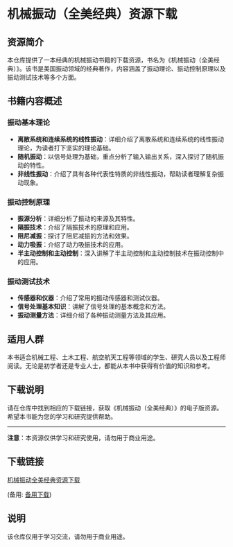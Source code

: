 # 机械振动（全美经典）资源下载

## 资源简介

本仓库提供了一本经典的机械振动书籍的下载资源，书名为《机械振动（全美经典）》。该书是美国振动领域的经典著作，内容涵盖了振动理论、振动控制原理以及振动测试技术等多个方面。

## 书籍内容概述

### 振动基本理论
- **离散系统和连续系统的线性振动**：详细介绍了离散系统和连续系统的线性振动理论，为读者打下坚实的理论基础。
- **随机振动**：以信号处理为基础，重点分析了输入输出关系，深入探讨了随机振动的特性。
- **非线性振动**：介绍了具有各种代表性特质的非线性振动，帮助读者理解复杂振动现象。

### 振动控制原理
- **振源分析**：详细分析了振动的来源及其特性。
- **隔振技术**：介绍了隔振技术的原理和应用。
- **阻尼减振**：探讨了阻尼减振的方法和效果。
- **动力吸振**：介绍了动力吸振技术的应用。
- **半主动控制和主动控制**：深入讲解了半主动控制和主动控制技术在振动控制中的应用。

### 振动测试技术
- **传感器和仪器**：介绍了常用的振动传感器和测试仪器。
- **信号处理基本知识**：讲解了信号处理的基本概念和方法。
- **振动测量方法**：详细介绍了各种振动测量方法及其应用。

## 适用人群

本书适合机械工程、土木工程、航空航天工程等领域的学生、研究人员以及工程师阅读。无论是初学者还是专业人士，都能从本书中获得有价值的知识和参考。

## 下载说明

请在仓库中找到相应的下载链接，获取《机械振动（全美经典）》的电子版资源。希望本书能为您的学习和研究提供帮助。

---

**注意**：本资源仅供学习和研究使用，请勿用于商业用途。

## 下载链接
[机械振动全美经典资源下载](https://pan.quark.cn/s/e4dbbc05abd6) 

(备用: [备用下载](https://pan.baidu.com/s/16GieLw3GijZ06pM5BpOnFQ?pwd=1234))

## 说明

该仓库仅用于学习交流，请勿用于商业用途。
